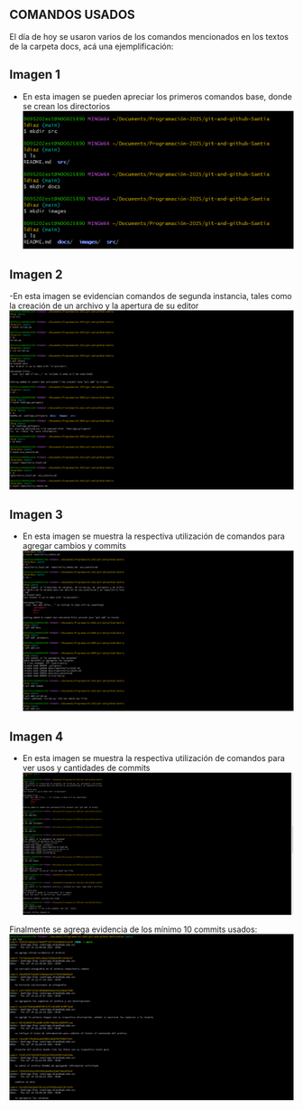 ## COMANDOS USADOS
El día de hoy se usaron varios de los comandos mencionados en los textos de la carpeta docs, acá una ejemplificación:
## Imagen 1 
- En esta imagen se pueden apreciar los primeros comandos base, donde se crean los directorios
![Imagen 1](../images/Cap4.png)
## Imagen 2
-En esta imagen se evidencian comandos de segunda instancia, tales como la creación de un archivo y la apertura de su editor
![Imagen 2](../images/Cap3.png)
## Imagen 3 
- En esta imagen se muestra la respectiva utilización de comandos para agregar cambios y commits
![Imagen 3](../images/Cap2.png)
## Imagen 4
- En esta imagen se muestra la respectiva utilización de comandos para ver usos y cantidades de commits
![Imagen 4](../images/Cap1.png)

Finalmente se agrega evidencia de los mínimo 10 commits usados:
![Imagen 5](../images/Cap5.png)
